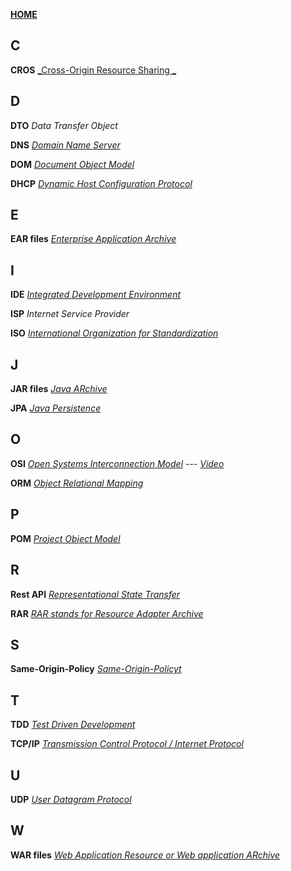 [**HOME**](index.md)

## C
**CROS**
<a href="https://developer.mozilla.org/en-US/docs/Web/HTTP/CORS" target="_blank">_Cross-Origin Resource Sharing _</a>

## D
**DTO** _Data Transfer Object_


**DNS** 
<a href="https://computer.howstuffworks.com/dns.htm" target="_blank">_Domain Name Server_</a>

**DOM**
<a href="https://www.w3schools.com/js/js_htmldom.asp" target="_blank">_Document Object Model_</a>

**DHCP**
 <a href="https://kb.iu.edu/d/adov" target="_blank">_Dynamic Host Configuration Protocol_</a>
 
## E
**EAR files**
<a href="https://en.wikipedia.org/wiki/EAR_(file_format)" target="_blank">_Enterprise Application Archive_</a>

## I

**IDE**
<a href="https://searchsoftwarequality.techtarget.com/definition/integrated-development-environment" target="_blank">_Integrated Development Environment_</a>

**ISP** _Internet Service Provider_

**ISO**
<a href="https://en.wikipedia.org/wiki/International_Organization_for_Standardization" target="_blank">_International Organization for Standardization_</a>

## J
**JAR files**
<a href="https://en.wikipedia.org/wiki/JAR_(file_format)" target="_blank">_Java ARchive_</a>

**JPA**
<a href="https://en.wikibooks.org/wiki/Java_Persistence/What_is_JPA%3F" target="_blank">_Java Persistence_</a>

## O

**OSI**
<a href="https://www.networkworld.com/article/3239677/lan-wan/the-osi-model-explained-how-to-understand-and-remember-the-7-layer-network-model.html" target="_blank">_Open Systems Interconnection Model_</a> ---
<a href="https://www.youtube.com/watch?v=LANW3m7UgWs" target="_blank">_Video_</a>

**ORM**
<a href="https://en.wikipedia.org/wiki/Object-relational_mapping" target="_blank">_Object Relational Mapping_</a>

## P
**POM**
<a href="https://maven.apache.org/guides/introduction/introduction-to-the-pom.html" target="_blank">_Project Object Model_</a>

## R
**Rest API**
<a href="https://searchmicroservices.techtarget.com/definition/RESTful-API" target="_blank">_Representational State Transfer_</a>

**RAR**
<a href="https://docs.oracle.com/javaee/5/tutorial/doc/bncjy.html" target="_blank">_RAR stands for Resource Adapter Archive_</a>

## S
**Same-Origin-Policy**
<a href="https://developer.mozilla.org/en-US/docs/Web/Security/Same-origin_policy" target="_blank">_Same-Origin-Policyt_</a>


## T
**TDD**
<a href="https://www.tutorialspoint.com/software_testing_dictionary/test_driven_development.htm" target="_blank">_Test Driven Development_</a>

**TCP/IP**
<a href="https://www.lifewire.com/user-datagram-protocol-817976" target="_blank">_Transmission Control Protocol / Internet Protocol_</a>

## U
**UDP**
<a href="https://www.lifewire.com/user-datagram-protocol-817976" target="_blank">_User Datagram Protocol_</a>

## W
**WAR files**
<a href="https://en.wikipedia.org/wiki/WAR_(file_format)" target="_blank">_Web Application Resource or Web application ARchive_</a>

















  


